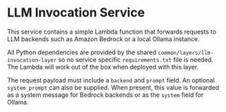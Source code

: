 # LLM Invocation Service

This service contains a simple Lambda function that forwards requests to
LLM backends such as Amazon Bedrock or a local Ollama instance.

All Python dependencies are provided by the shared
`common/layers/llm-invocation-layer` so no service specific
`requirements.txt` file is needed. The Lambda will work out of the box when
deployed with this layer.

The request payload must include a ``backend`` and ``prompt`` field.  An
optional ``system_prompt`` can also be supplied.  When present, this value is
forwarded as a system message for Bedrock backends or as the ``system`` field
for Ollama.
